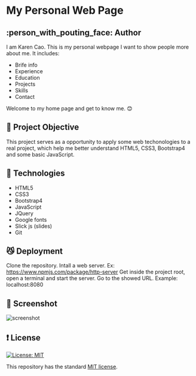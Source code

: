 # My Personal Web Page

## :person_with_pouting_face: Author
I am Karen Cao. This is my personal webpage I want to show people more about me. It includes: 
- Brife info
- Experience
- Education
- Projects
- Skills
- Contact

Welcome to my home page and get to know me. 😊


## :star2: Project Objective
This project serves as a opportunity to apply some web techonologies to a real project, which help me better understand HTML5, CSS3, Bootstrap4 and some basic JavaScript.



## :metal: Technologies

- HTML5
- CSS3
- Bootstrap4
- JavaScript
- JQuery
- Google fonts
- Slick js (slides)
- Git

## :smirk_cat: Deployment
Clone the repository.
Intall a web server. Ex: https://www.npmjs.com/package/http-server
Get inside the project root, open a terminal and start the server.
Go to the showed URL. Example: localhost:8080


## :eyes: Screenshot
![screenshot](image/screenshot.gif)

## :exclamation: License
[![License: MIT](https://img.shields.io/badge/License-MIT-yellow.svg)](https://opensource.org/licenses/MIT)

This repository has the standard [MIT license](https://opensource.org/licenses/MIT). 